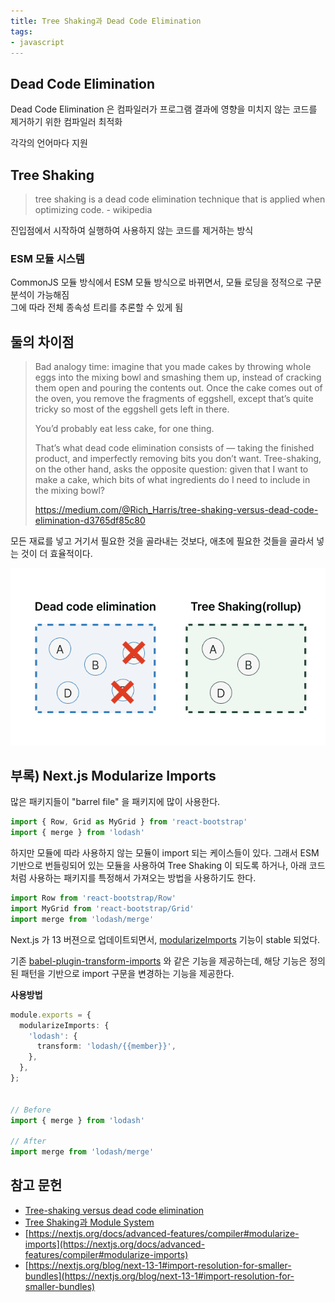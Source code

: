 ```yaml
---
title: Tree Shaking과 Dead Code Elimination
tags:
- javascript
---
```


## Dead Code Elimination  
Dead Code Elimination 은 컴파일러가 프로그램 결과에 영향을 미치지 않는 코드를 제거하기 위한 컴파일러 최적화

각각의 언어마다 지원

## Tree Shaking
> tree shaking is a dead code elimination technique that is applied when optimizing code. - wikipedia  

진입점에서 시작하여 실행하여 사용하지 않는 코드를 제거하는 방식

### ESM 모듈 시스템
CommonJS 모듈 방식에서 ESM 모듈 방식으로 바뀌면서, 모듈 로딩을 정적으로 구문 분석이 가능해짐  
그에 따라 전체 종속성 트리를 추론할 수 있게 됨

## 둘의 차이점  
> Bad analogy time: imagine that you made cakes by throwing whole eggs into the mixing bowl and smashing them up, instead of cracking them open and pouring the contents out. Once the cake comes out of the oven, you remove the fragments of eggshell, except that’s quite tricky so most of the eggshell gets left in there.   
> 
> You’d probably eat less cake, for one thing.
> 
> That’s what dead code elimination consists of — taking the finished product, and imperfectly removing bits you don’t want. Tree-shaking, on the other hand, asks the opposite question: given that I want to make a cake, which bits of what ingredients do I need to include in the mixing bowl?
> 
> https://medium.com/@Rich_Harris/tree-shaking-versus-dead-code-elimination-d3765df85c80

모든 재료를 넣고 거기서 필요한 것을 골라내는 것보다, 애초에 필요한 것들을 골라서 넣는 것이 더 효율적이다.

![출처: sosolog](../attachments/dead-code-elimination-vs-tree-shaking.png)

## 부록) Next.js Modularize Imports 

많은 패키지들이 "barrel file" 을 패키지에 많이 사용한다.

```typescript jsx
import { Row, Grid as MyGrid } from 'react-bootstrap'
import { merge } from 'lodash'
```
하지만 모듈에 따라 사용하지 않는 모듈이 import 되는 케이스들이 있다.
그래서 ESM 기반으로 번들링되어 있는 모듈을 사용하여 Tree Shaking 이 되도록 하거나, 아래 코드처럼 사용하는 패키지를 특정해서 가져오는 방법을 사용하기도 한다.
```typescript jsx
import Row from 'react-bootstrap/Row'
import MyGrid from 'react-bootstrap/Grid'
import merge from 'lodash/merge'
```
Next.js 가 13 버젼으로 업데이트되면서, [modularizeImports](https://nextjs.org/docs/advanced-features/compiler#modularize-imports) 기능이 stable 되었다.


기존 [babel-plugin-transform-imports](https://www.npmjs.com/package/babel-plugin-transform-imports) 와 같은 기능을 제공하는데, 
해당 기능은 정의된 패턴을 기반으로 import 구문을 변경하는 기능을 제공한다.

**사용방법**  
```typescript jsx
module.exports = {
  modularizeImports: {
    'lodash': {
      transform: 'lodash/{{member}}',
    },
  },
};


// Before
import { merge } from 'lodash'

// After 
import merge from 'lodash/merge'
```

## 참고 문헌
- [Tree-shaking versus dead code elimination](https://medium.com/@Rich_Harris/tree-shaking-versus-dead-code-elimination-d3765df85c80)
- [Tree Shaking과 Module System](https://so-so.dev/web/tree-shaking-module-system/)
- [https://nextjs.org/docs/advanced-features/compiler#modularize-imports](https://nextjs.org/docs/advanced-features/compiler#modularize-imports)
- [https://nextjs.org/blog/next-13-1#import-resolution-for-smaller-bundles](https://nextjs.org/blog/next-13-1#import-resolution-for-smaller-bundles)


